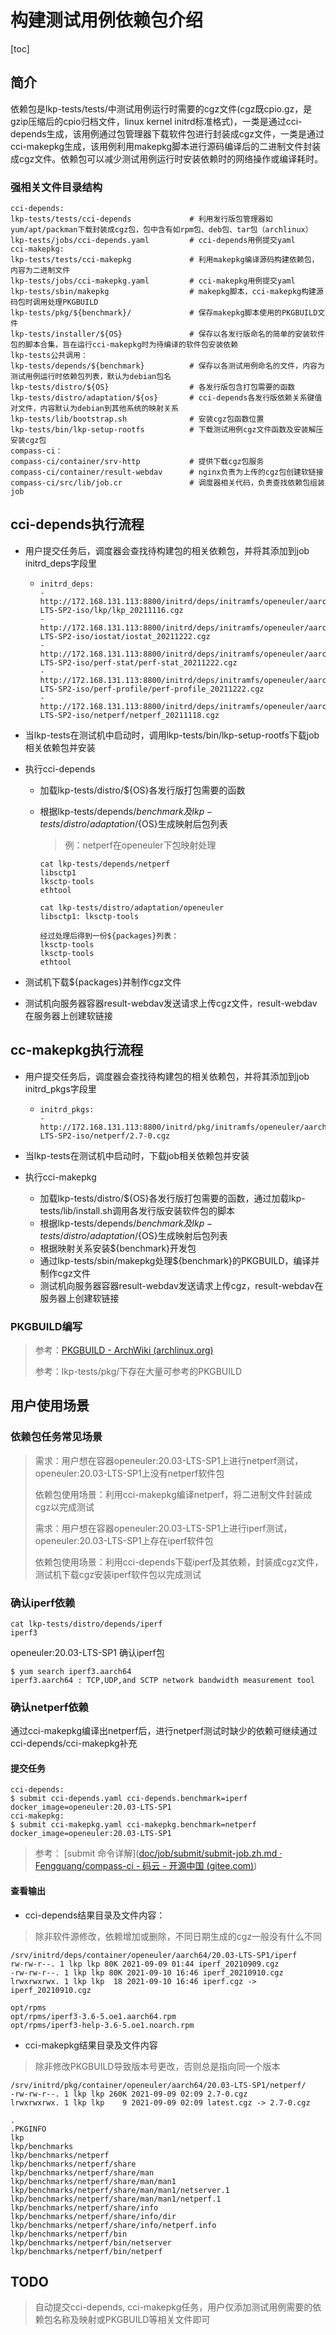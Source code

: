 # 构建测试用例依赖包介绍

[toc]

## 简介

依赖包是lkp-tests/tests/中测试用例运行时需要的cgz文件(cgz既cpio.gz，是gzip压缩后的cpio归档文件，linux kernel initrd标准格式)，一类是通过cci-depends生成，该用例通过包管理器下载软件包进行封装成cgz文件，一类是通过cci-makepkg生成，该用例利用makepkg脚本进行源码编译后的二进制文件封装成cgz文件。依赖包可以减少测试用例运行时安装依赖时的网络操作或编译耗时。

### 强相关文件目录结构

```shell
cci-depends:
lkp-tests/tests/cci-depends             # 利用发行版包管理器如yum/apt/packman下载封装成cgz包，包中含有如rpm包、deb包、tar包（archlinux）
lkp-tests/jobs/cci-depends.yaml         # cci-depends用例提交yaml
cci-makepkg:
lkp-tests/tests/cci-makepkg             # 利用makepkg编译源码构建依赖包，内容为二进制文件
lkp-tests/jobs/cci-makepkg.yaml         # cci-makepkg用例提交yaml
lkp-tests/sbin/makepkg                  # makepkg脚本，cci-makepkg构建源码包时调用处理PKGBUILD
lkp-tests/pkg/${benchmark}/             # 保存makepkg脚本使用的PKGBUILD文件
lkp-tests/installer/${OS}               # 保存以各发行版命名的简单的安装软件包的脚本合集，旨在运行cci-makepkg时为待编译的软件包安装依赖
lkp-tests公共调用：
lkp-tests/depends/${benchmark}          # 保存以各测试用例命名的文件，内容为测试用例运行时依赖包列表，默认为debian包名
lkp-tests/distro/${OS}                  # 各发行版包含打包需要的函数
lkp-tests/distro/adaptation/${os}       # cci-depends各发行版依赖关系键值对文件，内容默认为debian到其他系统的映射关系
lkp-tests/lib/bootstrap.sh              # 安装cgz包函数位置
lkp-tests/bin/lkp-setup-rootfs          # 下载测试用例cgz文件函数及安装解压安装cgz包
compass-ci：
compass-ci/container/srv-http           # 提供下载cgz包服务
compass-ci/container/result-webdav      # nginx负责为上传的cgz包创建软链接
compass-ci/src/lib/job.cr               # 调度器相关代码，负责查找依赖包组装job
```

## cci-depends执行流程

- 用户提交任务后，调度器会查找待构建包的相关依赖包，并将其添加到job initrd_deps字段里

  - ```
    initrd_deps:
    - http://172.168.131.113:8800/initrd/deps/initramfs/openeuler/aarch64/20.03-LTS-SP2-iso/lkp/lkp_20211116.cgz
    - http://172.168.131.113:8800/initrd/deps/initramfs/openeuler/aarch64/20.03-LTS-SP2-iso/iostat/iostat_20211222.cgz
    - http://172.168.131.113:8800/initrd/deps/initramfs/openeuler/aarch64/20.03-LTS-SP2-iso/perf-stat/perf-stat_20211222.cgz
    - http://172.168.131.113:8800/initrd/deps/initramfs/openeuler/aarch64/20.03-LTS-SP2-iso/perf-profile/perf-profile_20211222.cgz
    - http://172.168.131.113:8800/initrd/deps/initramfs/openeuler/aarch64/20.03-LTS-SP2-iso/netperf/netperf_20211118.cgz
    ```


- 当lkp-tests在测试机中启动时，调用lkp-tests/bin/lkp-setup-rootfs下载job相关依赖包并安装

- 执行cci-depends

  - 加载lkp-tests/distro/${OS}各发行版打包需要的函数
  - 根据lkp-tests/depends/${benchmark}及lkp-tests/distro/adaptation/${OS}生成映射后包列表
  	
  	>例：netperf在openeuler下包映射处理

  	```shell
  	cat lkp-tests/depends/netperf
  	libsctp1
  	lksctp-tools
  	ethtool
  	```
  	```shell
  	cat lkp-tests/distro/adaptation/openeuler
  	libsctp1: lksctp-tools
  	```

  	```
  	经过处理后得到一份${packages}列表：
  	lksctp-tools
  	lksctp-tools
  	ethtool
  	```

- 测试机下载${packages}并制作cgz文件

- 测试机向服务器容器result-webdav发送请求上传cgz文件，result-webdav在服务器上创建软链接

## cc-makepkg执行流程

- 用户提交任务后，调度器会查找待构建包的相关依赖包，并将其添加到job initrd_pkgs字段里

  - ```
    initrd_pkgs:
    - http://172.168.131.113:8800/initrd/pkg/initramfs/openeuler/aarch64/20.03-LTS-SP2-iso/netperf/2.7-0.cgz
    ```

- 当lkp-tests在测试机中启动时，下载job相关依赖包并安装

- 执行cci-makepkg
  - 加载lkp-tests/distro/${OS}各发行版打包需要的函数，通过加载lkp-tests/lib/install.sh调用各发行版安装软件包的脚本
  - 根据lkp-tests/depends/${benchmark}及lkp-tests/distro/adaptation/${OS}生成映射后包列表
  - 根据映射关系安装${benchmark}开发包
  - 通过lkp-tests/sbin/makepkg处理${benchmark}的PKGBUILD，编译并制作cgz文件
  - 测试机向服务器容器result-webdav发送请求上传cgz，result-webdav在服务器上创建软链接

### PKGBUILD编写

> 参考：[PKGBUILD - ArchWiki (archlinux.org)](https://wiki.archlinux.org/title/PKGBUILD)
>
> 参考：lkp-tests/pkg/下存在大量可参考的PKGBUILD

## 用户使用场景

### 依赖包任务常见场景

> 需求：用户想在容器openeuler:20.03-LTS-SP1上进行netperf测试，openeuler:20.03-LTS-SP1上没有netperf软件包
>
> 依赖包使用场景：利用cci-makepkg编译netperf，将二进制文件封装成cgz以完成测试
>
> 需求：用户想在容器openeuler:20.03-LTS-SP1上进行iperf测试，openeuler:20.03-LTS-SP1上存在iperf软件包
>
> 依赖包使用场景：利用cci-depends下载iperf及其依赖，封装成cgz文件，测试机下载cgz安装iperf软件包以完成测试

### 确认iperf依赖

```
cat lkp-tests/distro/depends/iperf
iperf3
```

openeuler:20.03-LTS-SP1 确认iperf包

```
$ yum search iperf3.aarch64
iperf3.aarch64 : TCP,UDP,and SCTP network bandwidth measurement tool
```

### 确认netperf依赖

通过cci-makepkg编译出netperf后，进行netperf测试时缺少的依赖可继续通过cci-depends/cci-makepkg补充

#### 提交任务

```shell
cci-depends: 
$ submit cci-depends.yaml cci-depends.benchmark=iperf docker_image=openeuler:20.03-LTS-SP1
cci-makepkg: 
$ submit cci-makepkg.yaml cci-makepkg.benchmark=netperf docker_image=openeuler:20.03-LTS-SP1
```

> 参考： [submit 命令详解]([doc/job/submit/submit-job.zh.md · Fengguang/compass-ci - 码云 - 开源中国 (gitee.com)](https://gitee.com/openeuler/compass-ci/blob/master/doc/job/submit/submit-job.zh.md))

#### 查看输出

- cci-depends结果目录及文件内容：

> 除非软件源修改，依赖增加或删除，不同日期生成的cgz一般没有什么不同

```
/srv/initrd/deps/container/openeuler/aarch64/20.03-LTS-SP1/iperf
rw-rw-r--. 1 lkp lkp 80K 2021-09-09 01:44 iperf_20210909.cgz
-rw-rw-r--. 1 lkp lkp 80K 2021-09-10 16:46 iperf_20210910.cgz
lrwxrwxrwx. 1 lkp lkp  18 2021-09-10 16:46 iperf.cgz -> iperf_20210910.cgz
```

```shell
opt/rpms
opt/rpms/iperf3-3.6-5.oe1.aarch64.rpm
opt/rpms/iperf3-help-3.6-5.oe1.noarch.rpm
```

- cci-makepkg结果目录及文件内容

> 除非修改PKGBUILD导致版本号更改，否则总是指向同一个版本

```
/srv/initrd/pkg/container/openeuler/aarch64/20.03-LTS-SP1/netperf/
-rw-rw-r--. 1 lkp lkp 260K 2021-09-09 02:09 2.7-0.cgz
lrwxrwxrwx. 1 lkp lkp    9 2021-09-09 02:09 latest.cgz -> 2.7-0.cgz
```

```shell
.
.PKGINFO
lkp
lkp/benchmarks
lkp/benchmarks/netperf
lkp/benchmarks/netperf/share
lkp/benchmarks/netperf/share/man
lkp/benchmarks/netperf/share/man/man1
lkp/benchmarks/netperf/share/man/man1/netserver.1
lkp/benchmarks/netperf/share/man/man1/netperf.1
lkp/benchmarks/netperf/share/info
lkp/benchmarks/netperf/share/info/dir
lkp/benchmarks/netperf/share/info/netperf.info
lkp/benchmarks/netperf/bin
lkp/benchmarks/netperf/bin/netserver
lkp/benchmarks/netperf/bin/netperf
```

## TODO
> 自动提交cci-depends, cci-makepkg任务，用户仅添加测试用例需要的依赖包名称及映射或PKGBUILD等相关文件即可
